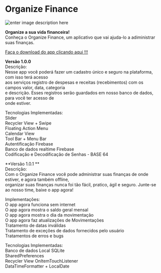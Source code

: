 # Organize Finance  
![enter image description here](https://lh3.googleusercontent.com/sr91ZnwNxeoKQJZOuRc2Vv4NXOR4xgT88-yEyvwNeJwIovQBIe6ar52s-faQjd-jRFBNSWqArTCRsbRareers9Vq1me6D6yTjVUbPkbhXHVriySOWJSLN5HbdNTd8oNeMmTPEqu9vEdU4ySaXRezdWvrzKqWPNcrdcBHcK0e1cBBgCeyVCouVXxFUIfZCNqpsfDrOuVjq7uFl2-VfchOSodcnlZczzPVUGGOpcaJ9P-KZRQ5eD2in3vGapZLEKKwyMuLTdpWFO-upmrCFRydRBBPGNRtcqDBPr117oG-Sy2Xgj5kXVkgLXDkytfBoqJ4SO3sBGX2LHkmaGLbdHAVabLphSQuSRy7LEm8nyOZNPYvkV9GdqaXxN8-VjBUETcmMugu6LmRUw2LDY8w5GBnz5I43j-YTUnwAay4PWXzyF1IbbDh9t6urA0YwKXeLrF3zATGrC1lKLaIlZ5GeHYvaEkzl3qF03tpspJuVEvokwbu-d79JTzPrtl1IU28r_cfGWWPA_9MNLpMTf7G1cqgOPRWblO32xe1hjDhahzgSAuqD9c9i2OoJg6twHcTq1jXxPvdd04vsAykOJ8T7MFVCm-mSIoyTOvvvjl6lQmoFDelug4jJtynoGTEZewxsyFVDDQ7p7G3I40EUEMddh1IHp8vgZ67YXjxEbQVuIyj84g0f8x6rEk_R6iwcuEin83amOG6hhgYT2c7r_IhZ1jT0TcNrSE79osU6plEKISEqOgphosBuBN41osvxk6JwelKgXIjawjK85OrX-12ouk72E3CrIZZ0-Xlk4UmcXVIBvFy5MIgcX6t5m-c44x0IxIbW2r4tGmRyBoe2nLx2OU_YUugNPnzpu1pds_RyPaA_GQmNZHXV_0Yn3qQXcCwQ5H6x_ISoOA1Sin27Yr4uUO6Wu0CQEzD8n2qTFdKgtzfQtKHtt1GEXuAtR5XPGPUfa7drFHDdQY55MB8CF83k1pipA=w670-h339-no?authuser=0)  
  
**Organize a sua vida financeira!**  
Conheça o Organize Finance, um aplicativo que vai ajuda-lo a adiministrar suas finanças.  

[Faça o download do app clicando aqui !!!](https://drive.google.com/file/d/1o2RSJSt2TnJgRtuBbKfgaMrMj-yK5ekM/view?usp=sharing)

**Versão 1.0.0**  
Descrição:  
Nesse app você poderá fazer um cadastro único e seguro na plataforma, com isso terá acesso  
aos serviços registro de despesas e receitas (recebimentos) com os campos valor, data, categoria  
e descrição. Esses registros serão guardados em nosso banco de dados, para você ter acesso de  
onde estiver.  

Tecnologias Implementadas:  
Slider  
Recycler View + Swipe  
Floating Action Menu  
Calendar View  
Tool Bar + Menu Bar  
Autentificação Firebase  
Banco de dados realtime Firebase  
Codificação e Decodificação de Senhas - BASE 64  

**Versão 1.0.1 **  
Descrição:  
Com o Organize Finance você pode administrar suas finanças de onde estiver, e agora também offline,  
organizar suas finanças nunca foi tão fácil, pratico, ágil e seguro. Junte-se ao nosso time, baixe o app agora!

Implementações:  
O app agora funciona sem internet  
O app agora mostra o saldo geral mensal  
O app agora mostra o dia da movimentação  
O app agora faz atualizações de Movimentações  
Tratamento de datas inválidas  
Tratamento de exceções de dados fornecidos pelo usuário  
Tratamentos de erros e bugs  

Tecnologias Implementadas:  
Banco de dados Local SQLite  
SharedPreferences  
Recycler View OnItemTouchListener  
DataTimeFormatter + LocalDate  
